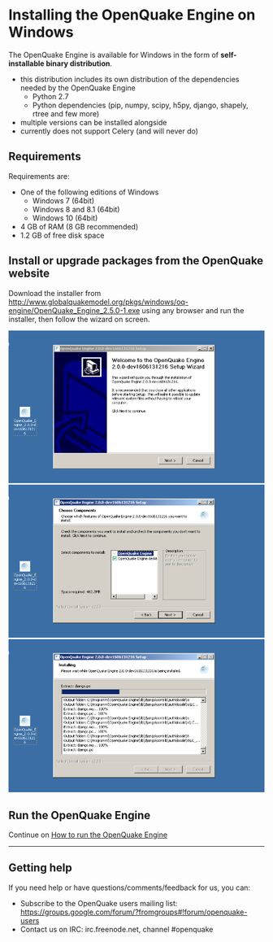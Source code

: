 # Installing the OpenQuake Engine on Windows

The OpenQuake Engine is available for Windows in the form of **self-installable binary distribution**.

- this distribution includes its own distribution of the dependencies needed by the OpenQuake Engine
    - Python 2.7
    - Python dependencies (pip, numpy, scipy, h5py, django, shapely, rtree and few more)
- multiple versions can be installed alongside
- currently does not support Celery (and will never do)

## Requirements

Requirements are:

- One of the following editions of Windows
    - Windows 7 (64bit)
    - Windows 8 and 8.1 (64bit)
    - Windows 10 (64bit)
- 4 GB of RAM (8 GB recommended)
- 1.2 GB of free disk space

## Install or upgrade packages from the OpenQuake website

Download the installer from http://www.globalquakemodel.org/pkgs/windows/oq-engine/OpenQuake_Engine_2.5.0-1.exe using any browser and run the installer, then follow the wizard on screen.

![installer-screenshot-1](../img/win-installer-1.png)
![installer-screenshot-2](../img/win-installer-2.png)
![installer-screenshot-3](../img/win-installer-3.png)

## Run the OpenQuake Engine

Continue on [How to run the OpenQuake Engine](../running/windows.md)

***

## Getting help
If you need help or have questions/comments/feedback for us, you can:
  * Subscribe to the OpenQuake users mailing list: https://groups.google.com/forum/?fromgroups#!forum/openquake-users
  * Contact us on IRC: irc.freenode.net, channel #openquake
